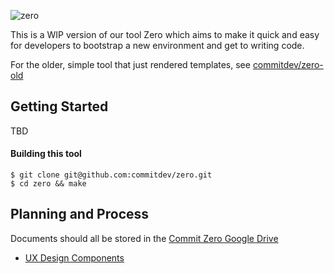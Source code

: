 ![zero](https://github.com/commitdev/zero/blob/master/docs/img/logo-small.png?raw=true)

This is a WIP version of our tool Zero which aims to make it quick and easy for developers to bootstrap a new environment and get to writing code.

For the older, simple tool that just rendered templates, see [commitdev/zero-old][old]
## Getting Started

TBD

#### Building this tool

```shell
$ git clone git@github.com:commitdev/zero.git
$ cd zero && make
```

## Planning and Process

Documents should all be stored in the [Commit Zero Google Drive][drive]

- [UX Design Components][ux]


<!-- links -->
[drive]: https://drive.google.com/drive/u/0/folders/1_b8qqy5iN5envfWvIYPW5SNR_ektt5kJ
[ux]:    https://docs.google.com/document/d/1yQ4bZ5z0slL9PpmduItEiCXYKIor0nX-nnGT3J-JOFw
[old]:   https://github.com/commitdev/zero-old
